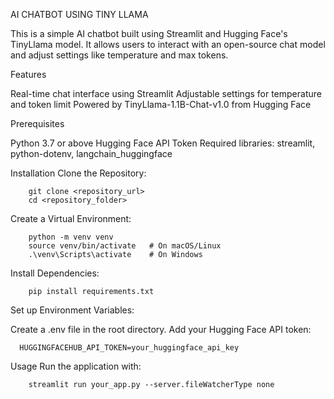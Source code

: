 AI CHATBOT USING TINY LLAMA

This is a simple AI chatbot built using Streamlit and Hugging Face's TinyLlama model. It allows users to interact with an open-source chat model and adjust settings like temperature and max tokens.

Features

Real-time chat interface using Streamlit
Adjustable settings for temperature and token limit
Powered by TinyLlama-1.1B-Chat-v1.0 from Hugging Face

Prerequisites

Python 3.7 or above
Hugging Face API Token
Required libraries: streamlit, python-dotenv, langchain_huggingface

Installation
Clone the Repository:

        git clone <repository_url>
        cd <repository_folder>
Create a Virtual Environment:

        python -m venv venv
        source venv/bin/activate   # On macOS/Linux
        .\venv\Scripts\activate    # On Windows
        
Install Dependencies:

        pip install requirements.txt

Set up Environment Variables:

  Create a .env file in the root directory.
  Add your Hugging Face API token:
  
      HUGGINGFACEHUB_API_TOKEN=your_huggingface_api_key

Usage
Run the application with:

        streamlit run your_app.py --server.fileWatcherType none



